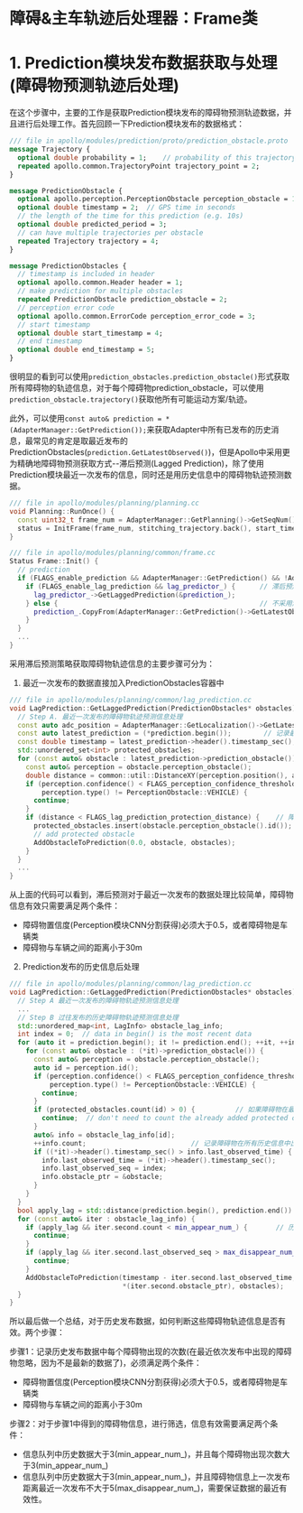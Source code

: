 # 障碍&主车轨迹后处理器：Frame类

# 1. Prediction模块发布数据获取与处理(障碍物预测轨迹后处理)

在这个步骤中，主要的工作是获取Prediction模块发布的障碍物预测轨迹数据，并且进行后处理工作。首先回顾一下Prediction模块发布的数据格式：

```protobuf
/// file in apollo/modules/prediction/proto/prediction_obstacle.proto
message Trajectory {
  optional double probability = 1;    // probability of this trajectory，障碍物该轨迹运动方案的概率
  repeated apollo.common.TrajectoryPoint trajectory_point = 2;
}

message PredictionObstacle {
  optional apollo.perception.PerceptionObstacle perception_obstacle = 1;
  optional double timestamp = 2;  // GPS time in seconds
  // the length of the time for this prediction (e.g. 10s)
  optional double predicted_period = 3;
  // can have multiple trajectories per obstacle
  repeated Trajectory trajectory = 4;
}

message PredictionObstacles {
  // timestamp is included in header
  optional apollo.common.Header header = 1;
  // make prediction for multiple obstacles
  repeated PredictionObstacle prediction_obstacle = 2;
  // perception error code
  optional apollo.common.ErrorCode perception_error_code = 3;
  // start timestamp
  optional double start_timestamp = 4;
  // end timestamp
  optional double end_timestamp = 5;
}
```

很明显的看到可以使用`prediction_obstacles.prediction_obstacle()`形式获取所有障碍物的轨迹信息，对于每个障碍物prediction_obstacle，可以使用`prediction_obstacle.trajectory()`获取他所有可能运动方案/轨迹。

此外，可以使用`const auto& prediction = *(AdapterManager::GetPrediction());`来获取Adapter中所有已发布的历史消息，最常见的肯定是取最近发布的PredictionObstacles(`prediction.GetLatestObserved()`)，但是Apollo中采用更为精确地障碍物预测获取方式--滞后预测(Lagged Prediction)，除了使用Prediction模块最近一次发布的信息，同时还是用历史信息中的障碍物轨迹预测数据。

```c++
/// file in apollo/modules/planning/planning.cc
void Planning::RunOnce() {
  const uint32_t frame_num = AdapterManager::GetPlanning()->GetSeqNum() + 1;
  status = InitFrame(frame_num, stitching_trajectory.back(), start_timestamp, vehicle_state);
}

/// file in apollo/modules/planning/common/frame.cc
Status Frame::Init() {
  // prediction
  if (FLAGS_enable_prediction && AdapterManager::GetPrediction() && !AdapterManager::GetPrediction()->Empty()) {
    if (FLAGS_enable_lag_prediction && lag_predictor_) {      // 滞后预测策略，获取障碍物轨迹信息
      lag_predictor_->GetLaggedPrediction(&prediction_);
    } else {                                                  // 不采用滞后预测策略，直接取最近一次Prediction模块发布的障碍物信息
      prediction_.CopyFrom(AdapterManager::GetPrediction()->GetLatestObserved());
    }
  }
  ...
}
```

采用滞后预测策略获取障碍物轨迹信息的主要步骤可分为：

1. 最近一次发布的数据直接加入PredictionObstacles容器中

```c++
/// file in apollo/modules/planning/common/lag_prediction.cc
void LagPrediction::GetLaggedPrediction(PredictionObstacles* obstacles) const {
  // Step A. 最近一次发布的障碍物轨迹预测信息处理
  const auto adc_position = AdapterManager::GetLocalization()->GetLatestObserved().pose().position();
  const auto latest_prediction = (*prediction.begin());        // 记录最近一次Prediction模块发布的信息
  const double timestamp = latest_prediction->header().timestamp_sec(); // 最近一次发布的时间戳
  std::unordered_set<int> protected_obstacles;
  for (const auto& obstacle : latest_prediction->prediction_obstacle()) {  // 获取最近一次发布的数据中，每个障碍物的运动轨迹信息
    const auto& perception = obstacle.perception_obstacle(); 
    double distance = common::util::DistanceXY(perception.position(), adc_position);
    if (perception.confidence() < FLAGS_perception_confidence_threshold &&  // 障碍物置信度必须大于0.5，获取必须是车辆VEHICLE类，否则不作处理
        perception.type() != PerceptionObstacle::VEHICLE) {
      continue;
    }
    if (distance < FLAGS_lag_prediction_protection_distance) {    // 障碍物与车辆之间的距离小于30m，才设置有效
      protected_obstacles.insert(obstacle.perception_obstacle().id());
      // add protected obstacle
      AddObstacleToPrediction(0.0, obstacle, obstacles);
    }
  }
  ...
}
```

从上面的代码可以看到，滞后预测对于最近一次发布的数据处理比较简单，障碍物信息有效只需要满足两个条件：

- 障碍物置信度(Perception模块CNN分割获得)必须大于0.5，或者障碍物是车辆类
- 障碍物与车辆之间的距离小于30m

2. Prediction发布的历史信息后处理

```c++
/// file in apollo/modules/planning/common/lag_prediction.cc
void LagPrediction::GetLaggedPrediction(PredictionObstacles* obstacles) const {
  // Step A 最近一次发布的障碍物轨迹预测信息处理
  ...
  // Step B 过往发布的历史障碍物轨迹预测信息处理
  std::unordered_map<int, LagInfo> obstacle_lag_info;
  int index = 0;  // data in begin() is the most recent data
  for (auto it = prediction.begin(); it != prediction.end(); ++it, ++index) {   // 对于每一次发布的信息进行处理
    for (const auto& obstacle : (*it)->prediction_obstacle()) {                 // 获取该次发布的历史数据中，每个障碍物的运动轨迹信息
      const auto& perception = obstacle.perception_obstacle();
      auto id = perception.id();
      if (perception.confidence() < FLAGS_perception_confidence_threshold &&    // 障碍物置信度必须大于0.5，获取必须是车辆VEHICLE类，否则不作处理
          perception.type() != PerceptionObstacle::VEHICLE) {
        continue;
      }
      if (protected_obstacles.count(id) > 0) {          // 如果障碍物在最近一次发布的信息中出现了，那就忽略，因为只考虑最新的障碍物信息
        continue;  // don't need to count the already added protected obstacle
      }
      auto& info = obstacle_lag_info[id];        
      ++info.count;                          // 记录障碍物在所有历史信息中出现的次数
      if ((*it)->header().timestamp_sec() > info.last_observed_time) {      // 保存最近一次出现的信息，因为只考虑最新的障碍物信息
        info.last_observed_time = (*it)->header().timestamp_sec();
        info.last_observed_seq = index;
        info.obstacle_ptr = &obstacle;
      }
    }
  }
  bool apply_lag = std::distance(prediction.begin(), prediction.end()) >= static_cast<int32_t>(min_appear_num_);
  for (const auto& iter : obstacle_lag_info) {
    if (apply_lag && iter.second.count < min_appear_num_) {       // 历史信息中如果障碍物出现次数小于min_appear_num_/3次，次数太少，可忽略。
      continue;
    }
    if (apply_lag && iter.second.last_observed_seq > max_disappear_num_) { // 历史信息中如果障碍物最近一次发布距离现在过远，可忽略。
      continue;
    }
    AddObstacleToPrediction(timestamp - iter.second.last_observed_time,
                            *(iter.second.obstacle_ptr), obstacles);
  }
}
```

所以最后做一个总结，对于历史发布数据，如何判断这些障碍物轨迹信息是否有效。两个步骤：

步骤1：记录历史发布数据中每个障碍物出现的次数(在最近依次发布中出现的障碍物忽略，因为不是最新的数据了)，必须满足两个条件：

- 障碍物置信度(Perception模块CNN分割获得)必须大于0.5，或者障碍物是车辆类
- 障碍物与车辆之间的距离小于30m

步骤2：对于步骤1中得到的障碍物信息，进行筛选，信息有效需要满足两个条件：

- 信息队列中历史数据大于3(min_appear_num_)，并且每个障碍物出现次数大于3(min_appear_num_)
- 信息队列中历史数据大于3(min_appear_num_)，并且障碍物信息上一次发布距离最近一次发布不大于5(max_disappear_num_)，需要保证数据的最近有效性。